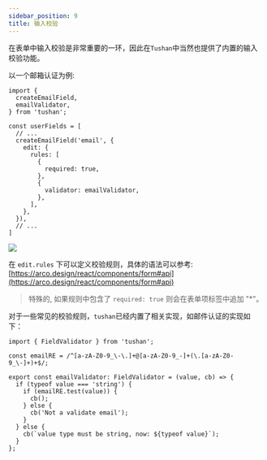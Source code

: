 ```yaml
---
sidebar_position: 9
title: 输入校验
---
```


在表单中输入校验是非常重要的一环，因此在`Tushan`中当然也提供了内置的输入校验功能。

以一个邮箱认证为例:

```tsx
import {
  createEmailField,
  emailValidator,
} from 'tushan';

const userFields = [
  // ...
  createEmailField('email', {
    edit: {
      rules: [
        {
          required: true,
        },
        {
          validator: emailValidator,
        },
      ],
    },
  }),
  // ...
]
```

![](/img/docs/misc/validate.png)

在 `edit.rules` 下可以定义校验规则，具体的语法可以参考: [https://arco.design/react/components/form#api](https://arco.design/react/components/form#api)

> 特殊的, 如果规则中包含了 `required: true` 则会在表单项标签中追加 "*"。

对于一些常见的校验规则，`tushan`已经内置了相关实现，如邮件认证的实现如下：
```tsx
import { FieldValidator } from 'tushan';

const emailRE = /^[a-zA-Z0-9_\-\.]+@[a-zA-Z0-9_-]+(\.[a-zA-Z0-9_\-]+)+$/;

export const emailValidator: FieldValidator = (value, cb) => {
  if (typeof value === 'string') {
    if (emailRE.test(value)) {
      cb();
    } else {
      cb('Not a validate email');
    }
  } else {
    cb(`value type must be string, now: ${typeof value}`);
  }
};
```
